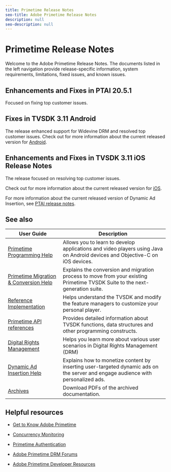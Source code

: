 ```yaml
---
title: Primetime Release Notes
seo-title: Adobe Primetime Release Notes
description: null
seo-description: null
---
```


# Primetime Release Notes

Welcome to the Adobe Primetime Release Notes. The documents listed in the left navigation provide release-specific information, system requirements, limitations, fixed issues, and known issues.

## Enhancements and Fixes in PTAI 20.5.1

Focused on fixing top customer issues.

## Fixes in TVSDK 3.11 Android

The release enhanced support for Widevine DRM and resolved top customer issues.
Check out for more information about the current released version for [Android](../release-notes/tvsdk-3x-android.md).

## Enhancements and Fixes in TVSDK 3.11 iOS Release Notes

The release focused on resolving top customer issues.

Check out for more information about the current released version for [iOS](../release-notes/tvsdk-3x-ios.md).

For more information about the current released version of Dynamic Ad Insertion, see [PTAI release notes](ptai-19x-release-notes.md).

## See also

| User Guide | Description |
|--- |--- |
| [Primetime Programming Help](/help/programming/home.md)  | Allows you to learn to develop applications and video players using Java on Android devices and Objective-C on iOS devices. |
| [Primetime Migration & Conversion Help](/help/migration-guides/home.md) | Explains the conversion and migration process to move from your existing Primetime TVSDK Suite to the next-generation suite. |
| [Reference Implementation](/help/android-reference-implementation/home.md) | Helps understand the TVSDK and modify the feature managers to customize your personal player. |
| [Primetime API references](/help/reference/api-references.md) | Provides detailed information about TVSDK functions, data structures and other programming constructs. |
| [Digital Rights Management](/help/digital-rights-management/home.md) | Helps you learn more about various user scenarios in Digital Rights Management (DRM) |
| [Dynamic Ad Insertion Help](/help/dynamic-ad-insertion/home.md) | Explains how to monetize content by inserting user-targeted dynamic ads on the server and engage audience with personalized ads. |
| [Archives](https://helpx.adobe.com/primetime/archives.html) | Download PDFs of the archived documentation. |

## Helpful resources

* [Get to Know Adobe Primetime](https://www.adobe.com/in/marketing/primetime.html)

* [Concurrency Monitoring](https://tve.helpdocsonline.com/concurrency-monitoring-introduction)

* [Primetime Authentication](https://tve.helpdocsonline.com/home)

* [Adobe Primetime DRM Forums](https://forums.adobe.com/community/adobe_access)

* [Adobe Primetime Developer Resources](https://www.adobe.com/devnet/primetime.html)
